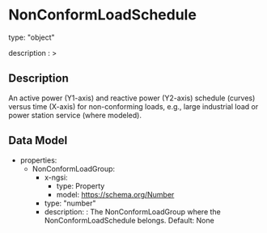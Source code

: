 # NonConformLoadSchedule
type: "object"
description : >
## Description
An active power (Y1-axis) and reactive power (Y2-axis) schedule (curves) versus time (X-axis) for non-conforming loads, e.g., large industrial load or power station service (where modeled).

## Data Model
  - properties:
    - NonConformLoadGroup:
      - x-ngsi:
        - type: Property
        - model: https://schema.org/Number
      - type: "number"
      - description: : The NonConformLoadGroup where the NonConformLoadSchedule belongs. Default: None
